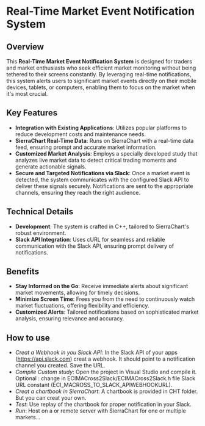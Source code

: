 # Real-Time Market Event Notification System

## Overview
This **Real-Time Market Event Notification System** is designed for traders and market enthusiasts who seek efficient market monitoring without being tethered to their screens constantly. By leveraging real-time notifications, this system alerts users to significant market events directly on their mobile devices, tablets, or computers, enabling them to focus on the market when it's most crucial.

## Key Features

- **Integration with Existing Applications**: Utilizes popular platforms to reduce development costs and maintenance needs.
- **SierraChart Real-Time Data**: Runs on SierraChart with a real-time data feed, ensuring prompt and accurate market information.
- **Customized Market Analysis**: Employs a specially developed study that analyzes live market data to detect critical trading moments and generate actionable signals.
- **Secure and Targeted Notifications via Slack**: Once a market event is detected, the system communicates with the configured Slack API to deliver these signals securely. Notifications are sent to the appropriate channels, ensuring they reach the right audience.

## Technical Details

- **Development**: The system is crafted in C++, tailored to SierraChart's robust environment.
- **Slack API Integration**: Uses cURL for seamless and reliable communication with the Slack API, ensuring prompt delivery of notifications.

## Benefits

- **Stay Informed on the Go**: Receive immediate alerts about significant market movements, allowing for timely decisions.
- **Minimize Screen Time**: Frees you from the need to continuously watch market fluctuations, offering flexibility and efficiency.
- **Customized Alerts**: Tailored notifications based on sophisticated market analysis, ensuring relevance and accuracy.

## How to use

- *Creat a Webhook in you Slack API*: In the Slack API of your apps (https://api.slack.com) creat a webhook. It should point to a notification channel you created. Save the URL.
- *Compile Custom study*: Open the project in Visual Studio and compile it. Optional : change in ECIMACross2Slack/ECIMACross2Slack.h file Slack URL constant (ECI_MACROSS_TO_SLACK_APIWEBHOOKURL).
- *Creat a chartbook in SierraChart*: A chartbook is provided in CHT folder. But you can creat your own.
- *Test*: Use replay of the chartbook for proper notification in your Slack.
- *Run*: Host on a or remote server with SierraChart for one or multiple markets...

